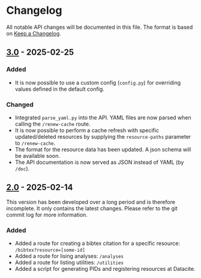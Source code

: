 # Changelog

All notable API changes will be documented in this file. The format is based on [Keep a
Changelog](https://keepachangelog.com/en/1.0.0/).

## [3.0] - 2025-02-25

### Added

- It is now possible to use a custom config (`config.py`) for overriding values defined in the default config.

### Changed

- Integrated `parse_yaml.py` into the API. YAML files are now parsed when calling the `/renew-cache` route.
- It is now possible to perform a cache refresh with specific updated/deleted resources by supplying the
  `resource-paths` parameter to `/renew-cache`.
- The format for the resource data has been updated. A json schema will be available soon.
- The API documentation is now served as JSON instead of YAML (by `/doc`).

## [2.0] - 2025-02-14

This version has been developed over a long period and is therefore incomplete. It only contains the latest changes.
Please refer to the git commit log for more information.

### Added

- Added a route for creating a bibtex citation for a specific resource: `/bibtex?resource=[some-id]`
- Added a route for lising analyses: `/analyses`
- Added a route for listing utilities: `/utilities`
- Added a script for generating PIDs and registering resources at Datacite.

[3.0]: https://github.com/spraakbanken/metadata-api/compare/v2.0...v3.0
[2.0]: https://github.com/spraakbanken/metadata-api/releases/tag/v2.0
